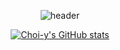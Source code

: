 <div align=center> 
  
<!-- ![Header](https://capsule-render.vercel.app/api?type=waving&color=auto&height=200&section=header) -->
![header](https://capsule-render.vercel.app/api?type=waving&color=0:FA8072,100:FF4500&height=250&section=header&text=sos&animation=twinkling&fontColor=ffffff&fontSize=90)
  
[![Choi-y's GitHub stats](https://github-readme-stats.vercel.app/api?username=Choi-y)](https://github.com/Choi-y/github-readme-stats)

  
</div>
<!--
**Choi-y/Choi-y** is a ✨ _special_ ✨ repository because its `README.md` (this file) appears on your GitHub profile.

### Hi there 👋
Here are some ideas to get you started:

- 🔭 I’m currently working on ...
- 🌱 I’m currently learning ...
- 👯 I’m looking to collaborate on ...
- 🤔 I’m looking for help with ...
- 💬 Ask me about ...
- 📫 How to reach me: ...
- 😄 Pronouns: ...
- ⚡ Fun fact: ...

[![Top Langs](https://github-readme-stats.vercel.app/api/top-langs/?username=Choi-y)](https://github.com/Choi-y/github-readme-stats)
[![Solved.ac프로필](http://mazassumnida.wtf/api/v2/generate_badge?boj=atmolysis)](https://solved.ac/atmolysis)
-->
